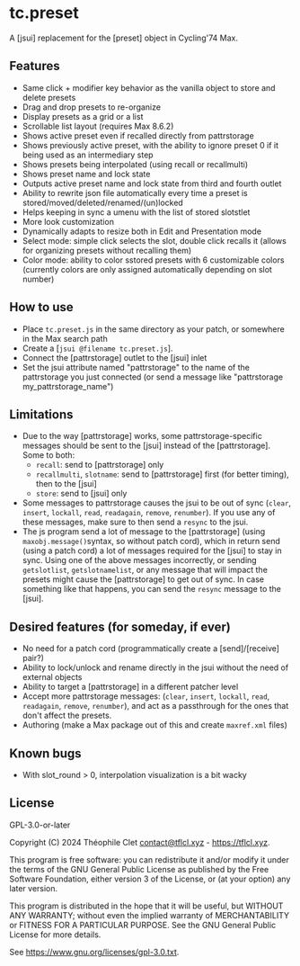 # tc.preset

A [jsui] replacement for the [preset] object in Cycling'74 Max.

## Features
- Same click + modifier key behavior as the vanilla object to store and delete presets
- Drag and drop presets to re-organize
- Display presets as a grid or a list
- Scrollable list layout (requires Max 8.6.2)
- Shows active preset even if recalled directly from pattrstorage
- Shows previously active preset, with the ability to ignore preset 0 if it being used as an intermediary step
- Shows presets being interpolated (using recall or recallmulti)
- Shows preset name and lock state
- Outputs active preset name and lock state from third and fourth outlet
- Ability to rewrite json file automatically every time a preset is stored/moved/deleted/renamed/(un)locked
- Helps keeping in sync a umenu with the list of stored slotstlet
- More look customization
- Dynamically adapts to resize both in Edit and Presentation mode
- Select mode: simple click selects the slot, double click recalls it (allows for organizing presets without recalling them)
- Color mode: ability to color sstored presets with 6 customizable colors  (currently colors are only assigned automatically depending on slot number)


## How to use
- Place `tc.preset.js` in the same directory as your patch, or somewhere in the Max search path
- Create a [`jsui @filename tc.preset.js`].
- Connect the [pattrstorage] outlet to the [jsui] inlet
- Set the jsui attribute named "pattrstorage" to the name of the pattrstorage you just connected (or send a message like "pattrstorage my_pattrstorage_name")


## Limitations
- Due to the way [pattrstorage] works, some pattrstorage-specific messages should be sent to the [jsui] instead of the [pattrstorage]. Some to both: 
    - `recall`: send to [pattrstorage] only
    - `recallmulti`, `slotname`: send to [pattrstorage] first (for better timing), then to the [jsui]
    - `store`: send to [jsui] only
- Some messages to pattrstorage causes the jsui to be out of sync (`clear`, `insert`, `lockall`, `read`, `readagain`, `remove`, `renumber`). If you use any of these messages, make sure to then send a `resync` to the jsui.
- The js program send a lot of message to the [pattrstorage] (using `maxobj.message()`syntax, so without patch cord), which in return send (using a patch cord) a lot of messages required for the [jsui] to stay in sync. Using one of the above messages incorrectly, or sending `getslotlist`, `getslotnamelist`, or any message that will impact the presets might cause the [pattrstorage] to get out of sync. In case something like that happens, you can send the `resync` message to the [jsui].

## Desired features (for someday, if ever)
- No need for a patch cord (programmatically create a [send]/[receive] pair?)
- Ability to lock/unlock and rename directly in the jsui without the need of external objects
- Ability to target a [pattrstorage] in a different patcher level
- Accept more pattrstorage messages: (`clear`, `insert`, `lockall`, `read`, `readagain`, `remove`, `renumber`), and act as a passthrough for the ones that don't affect the presets.
- Authoring (make a Max package out of this and create `maxref.xml` files)

## Known bugs
- With slot_round > 0, interpolation visualization is a bit wacky

## License
GPL-3.0-or-later 

Copyright (C) 2024 Théophile Clet <contact@tflcl.xyz> - https://tflcl.xyz.

This program is free software: you can redistribute it and/or modify
it under the terms of the GNU General Public License as published by
the Free Software Foundation, either version 3 of the License, or
(at your option) any later version.

This program is distributed in the hope that it will be useful,
but WITHOUT ANY WARRANTY; without even the implied warranty of
MERCHANTABILITY or FITNESS FOR A PARTICULAR PURPOSE.  See the
GNU General Public License for more details.

See <https://www.gnu.org/licenses/gpl-3.0.txt>.